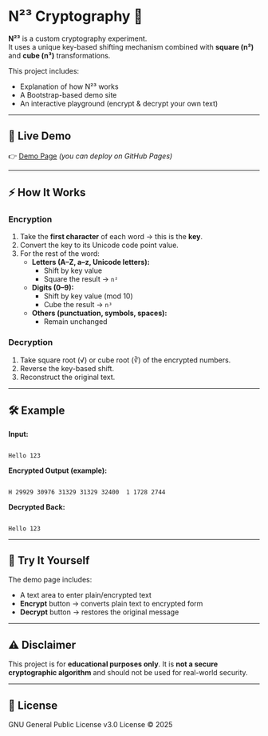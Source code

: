 # N²³ Cryptography 🔐

**N²³** is a custom cryptography experiment.  
It uses a unique key-based shifting mechanism combined with **square (n²)** and **cube (n³)** transformations.

This project includes:
- Explanation of how N²³ works
- A Bootstrap-based demo site
- An interactive playground (encrypt & decrypt your own text)

---

## 🚀 Live Demo
👉 [Demo Page](https://your-demo-link.com) *(you can deploy on GitHub Pages)*

---

## ⚡ How It Works

### Encryption
1. Take the **first character** of each word → this is the **key**.
2. Convert the key to its Unicode code point value.
3. For the rest of the word:
   - **Letters (A–Z, a–z, Unicode letters):**
     - Shift by key value
     - Square the result → `n²`
   - **Digits (0–9):**
     - Shift by key value (mod 10)
     - Cube the result → `n³`
   - **Others (punctuation, symbols, spaces):**
     - Remain unchanged
     
### Decryption
1. Take square root (√) or cube root (∛) of the encrypted numbers.
2. Reverse the key-based shift.
3. Reconstruct the original text.

---

## 🛠️ Example

**Input:**  
```

Hello 123

```

**Encrypted Output (example):**  
```

H 29929 30976 31329 31329 32400  1 1728 2744

```

**Decrypted Back:**  
```

Hello 123

```

---

## 🧪 Try It Yourself

The demo page includes:

* A text area to enter plain/encrypted text
* **Encrypt** button → converts plain text to encrypted form
* **Decrypt** button → restores the original message

---

## ⚠️ Disclaimer

This project is for **educational purposes only**.
It is **not a secure cryptographic algorithm** and should not be used for real-world security.

---

## 📜 License

GNU General Public License v3.0 License © 2025
